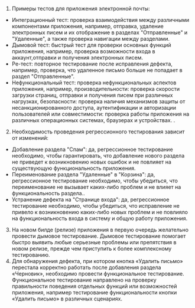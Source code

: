 1. Примеры тестов для приложения электронной почты:
- Интеграционный тест: проверка взаимодействия между различными компонентами приложения, например, отправка, удаление электронных писем и их отображение в разделах "Отправленные" и "Удаленные", а также проверка навигации между разделами.
- Дымовой тест: быстрый тест для проверки основных функций приложения, например, проверка возможности входа в аккаунт,отправки и получения электронных писем.
- Ре-тест: повторное тестирование после исправления дефекта, например, проверка, что удаленное письмо больше не попадает в раздел "Отправленные".
- Нефункциональный тест: проверка нефункциональных аспектов приложения, например, производительности: проверка скорости загрузки страниц, отправки и получения писем при различных нагрузках, безопасности: проверка наличия механизмов защиты от несанкционированного доступа, аутентификации и авторизации пользователей или совместимости: проверка работы приложения на различных операционных системах, браузерах и устройствах. .
2. Необходимость проведения регрессионного тестирования зависит от изменений:
- Добавление раздела "Спам": да, регрессионное тестирование необходимо, чтобы гарантировать, что добавление нового раздела не приведет к возникновению новых ошибок и не повлияет на существующую функциональность приложения.
- Переименование раздела "Удаленные" в "Корзина": да, регрессионное тестирование необходимо, чтобы убедиться, что переименование не вызывает каких-либо проблем и не влияет на функциональность раздела..
- Устранение дефекта на "Странице входа": да, регрессионное тестирование необходимо, чтобы убедиться, что исправление не привело к возникновению каких-либо новых проблем и не повлияло на функциональность входа в систему и общую работу приложения.
3. На новом билде (релизе) приложения в первую очередь желательно провести дымовое тестирование. Дымовое тестирование помогает быстро выявить любые серьезные проблемы или препятствия в новом релизе, прежде чем приступить к более комплексному тестированию.
4. Для обнаружения дефекта, при котором кнопка «Удалить письмо» перестала корректно работать после добавления раздела «Черновик», необходимо провести функциональное тестирование. Функциональное тестирование направлено на проверку правильности поведения отдельных функций или возможностей приложения, например тестирование функциональности кнопки «Удалить письмо» в различных сценариях.
